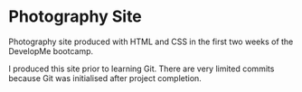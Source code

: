 # Photography Site
Photography site produced with HTML and CSS in the first two weeks of the DevelopMe bootcamp.

I produced this site prior to learning Git. There are very limited commits because Git was initialised after project completion. 
